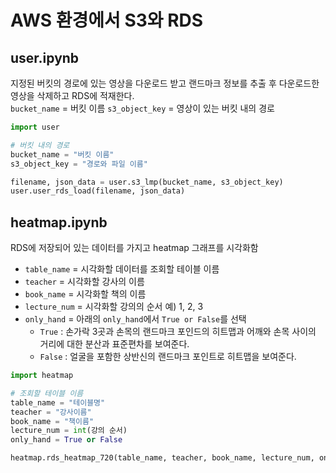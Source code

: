 # AWS 환경에서 S3와 RDS
## user.ipynb
지정된 버킷의 경로에 있는 영상을 다운로드 받고 랜드마크 정보를 추출 후 다운로드한 영상을 삭제하고 RDS에 적재한다.  
`bucket_name` = 버킷 이름
`s3_object_key` = 영상이 있는 버킷 내의 경로
```python
import user

# 버킷 내의 경로
bucket_name = "버킷 이름"
s3_object_key = "경로와 파일 이름"

filename, json_data = user.s3_lmp(bucket_name, s3_object_key)
user.user_rds_load(filename, json_data)
```
## heatmap.ipynb
RDS에 저장되어 있는 데이터를 가지고 heatmap 그래프를 시각화함
* `table_name` = 시각화할 데이터를 조회할 테이블 이름
* `teacher` = 시각화할 강사의 이름
* `book_name` = 시각화할 책의 이름
* `lecture_num` = 시각화할 강의의 순서 예) 1, 2, 3
* `only_hand` = 아래의 `only_hand`에서 `True or False`를 선택
    * `True` : 손가락 3곳과 손목의 랜드마크 포인드의 히트맵과 어깨와 손목 사이의 거리에 대한 분산과 표준편차를 보여준다.  
    * `False` : 얼굴을 포함한 상반신의 랜드마크 포인트로 히트맵을 보여준다.
```python
import heatmap

# 조회할 테이블 이름
table_name = "테이블명"
teacher = "강사이름"
book_name = "책이름"
lecture_num = int(강의 순서)
only_hand = True or False

heatmap.rds_heatmap_720(table_name, teacher, book_name, lecture_num, only_hand)
```